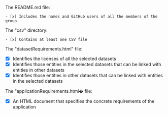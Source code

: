 The README.md file:

	- [x] Includes the names and GitHub users of all the members of the group

The "csv" directory:

	- [x] Contains at least one CSV file

The "datasetRequirements.html" file:

- [x] Identifies the licenses of all the selected datasets
- [x] Identifies those entities in the selected datasets that can be linked with entities in other datasets
- [x] Identifies those entities in other datasets that can be linked with entities in the selected datasets

The "applicationRequirements.html� file:

- [x] An HTML document that specifies the concrete requirements of the application

